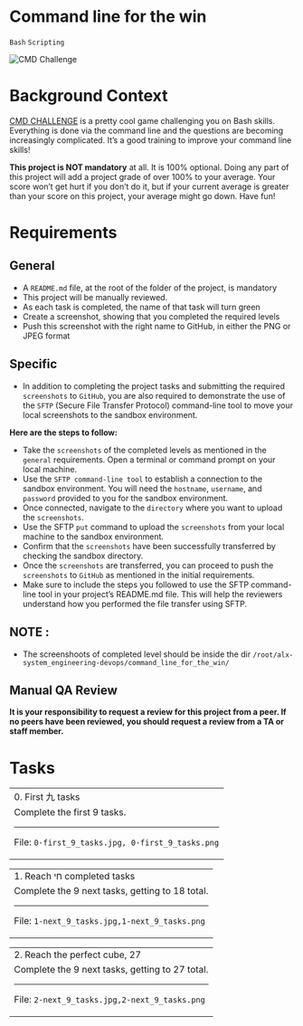 Command line for the win
=
`Bash` `Scripting`

![CMD Challenge](https://s3.amazonaws.com/intranet-projects-files/holbertonschool-sysadmin_devops/324/06AChAO.png)

Background Context
=
[CMD CHALLENGE](https://intranet.alxswe.com/rltoken/a83_NOBEtXgFr1Yqej0HYA) is a pretty cool game challenging you on Bash skills. Everything is done via the command line and the questions are becoming increasingly complicated. It’s a good training to improve your command line skills!

__This project is NOT mandatory__ at all. It is 100% optional. Doing any part of this project will add a project grade of over 100% to your average. Your score won’t get hurt if you don’t do it, but if your current average is greater than your score on this project, your average might go down. Have fun!

Requirements
=
General
-
- A `README.md` file, at the root of the folder of the project, is mandatory
- This project will be manually reviewed.
- As each task is completed, the name of that task will turn green
- Create a screenshot, showing that you completed the required levels
- Push this screenshot with the right name to GitHub, in either the PNG or JPEG format

Specific
-
- In addition to completing the project tasks and submitting the required `screenshots` to `GitHub`, you are also required to demonstrate the use of the `SFTP` (Secure File Transfer Protocol) command-line tool to move your local screenshots to the sandbox environment.

__Here are the steps to follow:__

- Take the `screenshots` of the completed levels as mentioned in the `general` requirements.
Open a terminal or command prompt on your local machine.
- Use the `SFTP command-line tool` to establish a connection to the sandbox environment. You will need the `hostname`, `username`, and `password` provided to you for the sandbox environment.
- Once connected, navigate to the `directory` where you want to upload the `screenshots`.
- Use the SFTP `put` command to upload the `screenshots` from your local machine to the sandbox environment.
- Confirm that the `screenshots` have been successfully transferred by checking the sandbox directory.
- Once the `screenshots` are transferred, you can proceed to push the `screenshots` to `GitHub` as mentioned in the initial requirements.
- Make sure to include the steps you followed to use the SFTP command-line tool in your project’s README.md file. This will help the reviewers understand how you performed the file transfer using SFTP.

NOTE :
-
- The screenshoots of completed level should be inside the dir `/root/alx-system_engineering-devops/command_line_for_the_win/`

Manual QA Review
-
__It is your responsibility to request a review for this project from a peer. If no peers have been reviewed, you should request a review from a TA or staff member.__

Tasks
=
<table>
<tr><td>0. First 九 tasks</td></tr>
<tr><td>
Complete the first 9 tasks.

---
File: `0-first_9_tasks.jpg, 0-first_9_tasks.png`
</td></tr></table>
<table>
<tr><td>1. Reach חי completed tasks</td></tr>
<tr><td>
Complete the 9 next tasks, getting to 18 total.

---
File: `1-next_9_tasks.jpg,1-next_9_tasks.png`
</td></tr></table>
<table>
<tr><td>2. Reach the perfect cube, 27</td></tr>
<tr><td>
Complete the 9 next tasks, getting to 27 total.

---
File: `2-next_9_tasks.jpg,2-next_9_tasks.png`
</td></tr></table>
